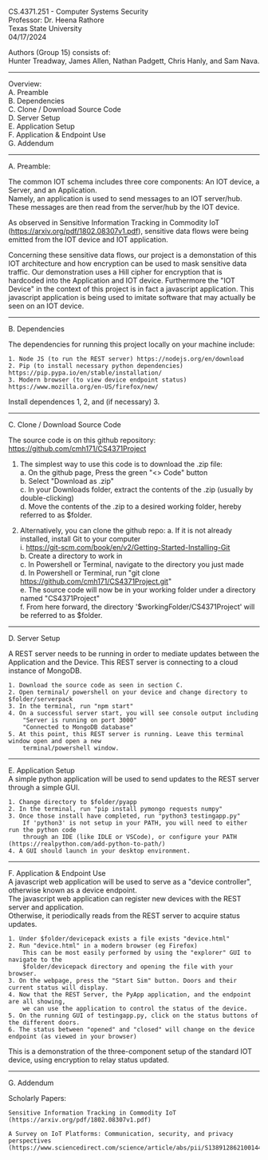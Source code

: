CS.4371.251 - Computer Systems Security   
Professor: Dr. Heena Rathore   
Texas State University   
04/17/2024

Authors (Group 15) consists of:   
Hunter Treadway, James Allen, Nathan Padgett, Chris Hanly, and Sam Nava.

-------------------------------------------

Overview:   
A. Preamble   
B. Dependencies   
C. Clone / Download Source Code   
D. Server Setup   
E. Application Setup   
F. Application & Endpoint Use   
G. Addendum   

-------------------------------------------

A. Preamble:

The common IOT schema includes three core components: An IOT device, a Server, and an Application.   
Namely, an application is used to send messages to an IOT server/hub.   
These messages are then read from the server/hub by the IOT device.    

As observed in Sensitive Information Tracking in Commodity IoT (https://arxiv.org/pdf/1802.08307v1.pdf), sensitive data flows were being emitted from the IOT device and IOT application.   

Concerning these sensitive data flows, our project is a demonstation of this IOT architecture and
how encryption can be used to mask sensitive data traffic. Our demonstration uses a Hill cipher for
encryption that is hardcoded into the Application and IOT device. Furthermore the "IOT Device" in 
the context of this project is in fact a javascript application. This javascript application is being
used to imitate software that may actually be seen on an IOT device.   

--------------------------------------------

B. Dependencies   

The dependencies for running this project locally on your machine include:   

    1. Node JS (to run the REST server) https://nodejs.org/en/download   
    2. Pip (to install necessary python dependencies) https://pip.pypa.io/en/stable/installation/   
    3. Modern browser (to view device endpoint status) https://www.mozilla.org/en-US/firefox/new/   

Install dependences 1, 2, and (if necessary) 3.    

--------------------------------------------

C. Clone / Download Source Code   

The source code is on this github repository: https://github.com/cmh171/CS4371Project   

1. The simplest way to use this code is to download the .zip file:   
    a. On the github page, Press the green "<> Code" button   
    b. Select "Download as .zip"   
    c. In your Downloads folder, extract the contents of the .zip (usually by double-clicking)   
    d. Move the contents of the .zip to a desired working folder, hereby referred to as $folder.   

2. Alternatively, you can clone the github repo:
    a. If it is not already installed, install Git to your computer   
        i. https://git-scm.com/book/en/v2/Getting-Started-Installing-Git   
    b. Create a directory to work in   
    c. In Powershell or Terminal, navigate to the directory you just made   
    d. In Powershell or Terminal, run "git clone https://github.com/cmh171/CS4371Project.git"   
    e. The source code will now be in your working folder under a directory named
        "CS4371Project"   
    f. From here forward, the directory '$workingFolder/CS4371Project' will be referred to
        as $folder.   

--------------------------------------------

D. Server Setup   

A REST server needs to be running in order to mediate updates between the Application and the Device.
This REST server is connecting to a cloud instance of MongoDB.   

    1. Download the source code as seen in section C.
    2. Open terminal/ powershell on your device and change directory to $folder/serverpack     
    3. In the terminal, run "npm start"    
    4. On a successful server start, you will see console output including   
        "Server is running on port 3000"   
        "Connected to MongoDB database"   
    5. At this point, this REST server is running. Leave this terminal window open and open a new   
        terminal/powershell window.    

--------------------------------------------

E. Application Setup   
A simple python application will be used to send updates to the REST server through a simple GUI.   

    1. Change directory to $folder/pyapp   
    2. In the terminal, run "pip install pymongo requests numpy"   
    3. Once those install have completed, run "python3 testingapp.py"   
        If 'python3' is not setup in your PATH, you will need to either run the python code   
        through an IDE (like IDLE or VSCode), or configure your PATH (https://realpython.com/add-python-to-path/)   
    4. A GUI should launch in your desktop environment.   

--------------------------------------------

F. Application & Endpoint Use   
A javascript web application will be used to serve as a "device controller", otherwise known as a device endpoint.   
The javascript web application can register new devices with the REST server and application.   
Otherwise, it periodically reads from the REST server to acquire status updates.   

    1. Under $folder/devicepack exists a file exists "device.html"   
    2. Run "device.html" in a modern browser (eg Firefox)   
        This can be most easily performed by using the "explorer" GUI to navigate to the   
        $folder/devicepack directory and opening the file with your browser.   
    3. On the webpage, press the "Start Sim" button. Doors and their current status will display.   
    4. Now that the REST Server, the PyApp application, and the endpoint are all showing,   
        we can use the application to control the status of the device.    
    5. On the running GUI of testingapp.py, click on the status buttons of the different doors.   
    6. The status between "opened" and "closed" will change on the device endpoint (as viewed in your browser)   

This is a demonstration of the three-component setup of the standard IOT device, using encryption to relay status updated.   

--------------------------------------------

G. Addendum   

Scholarly Papers:   

    Sensitive Information Tracking in Commodity IoT (https://arxiv.org/pdf/1802.08307v1.pdf)   

    A Survey on IoT Platforms: Communication, security, and privacy perspectives (https://www.sciencedirect.com/science/article/abs/pii/S1389128621001444)   
